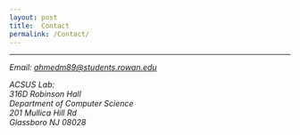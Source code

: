 ```yaml
---
layout: post
title:  Contact
permalink: /Contact/
---
```





---
*Email: [ahmedm89@students.rowan.edu](mailto:ahmedm89@students.rowan.edu)*

*ACSUS Lab:  
316D Robinson Hall  
Department of Computer Science  
201 Mullica Hill Rd  
Glassboro NJ 08028*
